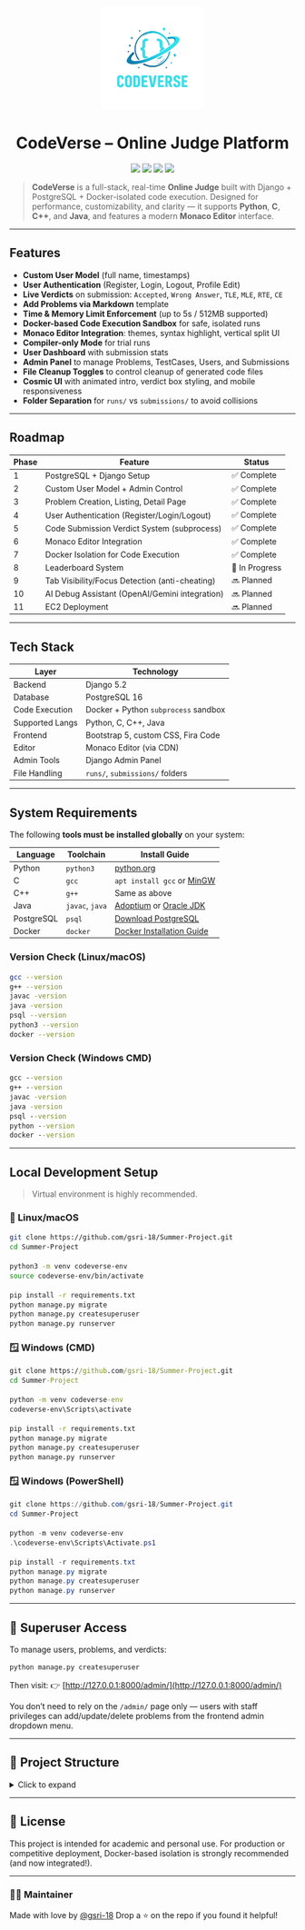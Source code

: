 <p align="center">
  <img src="static/images/codeverse-logo.png" alt="CodeVerse Logo" width="180"/>
</p>

<h1 align="center"> CodeVerse – Online Judge Platform</h1>

<p align="center">
  <img src="https://img.shields.io/badge/Python-3.12-blue.svg"/>
  <img src="https://img.shields.io/badge/Django-5.2-green.svg"/>
  <img src="https://img.shields.io/badge/PostgreSQL-16-blue.svg"/>
  <img src="https://img.shields.io/badge/Status-In_Progress-yellow.svg"/>
</p>

> **CodeVerse** is a full-stack, real-time **Online Judge** built with Django + PostgreSQL + Docker-isolated code execution.
> Designed for performance, customizability, and clarity — it supports **Python**, **C**, **C++**, and **Java**, and features a modern **Monaco Editor** interface.

---

##  Features

*  **Custom User Model** (full name, timestamps)
*  **User Authentication** (Register, Login, Logout, Profile Edit)
*  **Live Verdicts** on submission: `Accepted`, `Wrong Answer`, `TLE`, `MLE`, `RTE`, `CE`
*  **Add Problems via Markdown** template
*  **Time & Memory Limit Enforcement** (up to 5s / 512MB supported)
*  **Docker-based Code Execution Sandbox** for safe, isolated runs
*  **Monaco Editor Integration**: themes, syntax highlight, vertical split UI
*  **Compiler-only Mode** for trial runs
*  **User Dashboard** with submission stats
*  **Admin Panel** to manage Problems, TestCases, Users, and Submissions
*  **File Cleanup Toggles** to control cleanup of generated code files
*  **Cosmic UI** with animated intro, verdict box styling, and mobile responsiveness
*  **Folder Separation** for `runs/` vs `submissions/` to avoid collisions

---

##  Roadmap

| Phase | Feature                                        | Status        |
| ----- | ---------------------------------------------- | ------------- |
| 1     | PostgreSQL + Django Setup                      | ✅ Complete    |
| 2     | Custom User Model + Admin Control              | ✅ Complete    |
| 3     | Problem Creation, Listing, Detail Page         | ✅ Complete    |
| 4     | User Authentication (Register/Login/Logout)    | ✅ Complete    |
| 5     | Code Submission Verdict System (subprocess)    | ✅ Complete    |
| 6     | Monaco Editor Integration                      | ✅ Complete    |
| 7     | Docker Isolation for Code Execution            | ✅ Complete    |
| 8     | Leaderboard System                             | 🔄 In Progress |
| 9     | Tab Visibility/Focus Detection (anti-cheating) | 🔜 Planned     |
| 10    | AI Debug Assistant (OpenAI/Gemini integration) | 🔜 Planned     |
| 11    | EC2 Deployment                                 | 🔜 Planned     |

---

##  Tech Stack

| Layer           | Technology                           |
| --------------- | ------------------------------------ |
| Backend         | Django 5.2                           |
| Database        | PostgreSQL 16                        |
| Code Execution  | Docker + Python `subprocess` sandbox |
| Supported Langs | Python, C, C++, Java                 |
| Frontend        | Bootstrap 5, custom CSS, Fira Code   |
| Editor          | Monaco Editor (via CDN)              |
| Admin Tools     | Django Admin Panel                   |
| File Handling   | `runs/`, `submissions/` folders      |

---

##  System Requirements

The following **tools must be installed globally** on your system:

| Language   | Toolchain       | Install Guide                                                                                         |
| ---------- | --------------- | ----------------------------------------------------------------------------------------------------- |
| Python     | `python3`       | [python.org](https://www.python.org/downloads/)                                                       |
| C          | `gcc`           | `apt install gcc` or [MinGW](https://www.mingw-w64.org/)                                              |
| C++        | `g++`           | Same as above                                                                                         |
| Java       | `javac`, `java` | [Adoptium](https://adoptium.net) or [Oracle JDK](https://www.oracle.com/java/technologies/downloads/) |
| PostgreSQL | `psql`          | [Download PostgreSQL](https://www.postgresql.org/download/)                                           |
| Docker     | `docker`        | [Docker Installation Guide](https://docs.docker.com/get-docker/)                                      |

###  Version Check (Linux/macOS)

```bash
gcc --version
g++ --version
javac -version
java -version
psql --version
python3 --version
docker --version
```

###  Version Check (Windows CMD)

```cmd
gcc --version
g++ --version
javac -version
java -version
psql --version
python --version
docker --version
```

---

##  Local Development Setup

> Virtual environment is highly recommended.

### 🐧 Linux/macOS

```bash
git clone https://github.com/gsri-18/Summer-Project.git
cd Summer-Project

python3 -m venv codeverse-env
source codeverse-env/bin/activate

pip install -r requirements.txt
python manage.py migrate
python manage.py createsuperuser
python manage.py runserver
```

### 🪟 Windows (CMD)

```cmd
git clone https://github.com/gsri-18/Summer-Project.git
cd Summer-Project

python -m venv codeverse-env
codeverse-env\Scripts\activate

pip install -r requirements.txt
python manage.py migrate
python manage.py createsuperuser
python manage.py runserver
```

### 🪟 Windows (PowerShell)

```powershell
git clone https://github.com/gsri-18/Summer-Project.git
cd Summer-Project

python -m venv codeverse-env
.\codeverse-env\Scripts\Activate.ps1

pip install -r requirements.txt
python manage.py migrate
python manage.py createsuperuser
python manage.py runserver
```

---

## 🔑 Superuser Access

To manage users, problems, and verdicts:

```bash
python manage.py createsuperuser
```

Then visit:
👉 [http://127.0.0.1:8000/admin/](http://127.0.0.1:8000/admin/)

You don’t need to rely on the `/admin/` page only — users with staff privileges can add/update/delete problems from the frontend admin dropdown menu.

---

## 📁 Project Structure

<details>
<summary>Click to expand</summary>


```bash
.
├── check_project_health.sh
├── codeverse
│   ├── asgi.py
│   ├── settings.py
│   ├── urls.py
│   └── wsgi.py
├── core
│   └── utils
│       ├── code_executor.py
│       └── code_runner.py
├── docker_runner
│   ├── Dockerfile
│   └── run_code.sh
├── judge
│   ├── admin.py
│   ├── forms.py
│   ├── migrations
│   ├── models.py
│   ├── templates
│   ├── templatetags
│   ├── tests
│   ├── urls.py
│   └── views.py
├── manage.py
├── ojfinal_hld_Srivardhan_Ginjala.pdf
├── problems
│   ├── admin.py
│   ├── migrations
│   ├── models.py
│   ├── templates
│   ├── tests
│   ├── urls.py
│   └── views.py
├── static
│   ├── css
│   ├── downloads
│   ├── images
│   ├── js
│   └── monaco-themes
├── staticfiles
│   ├── admin
│   ├── css
│   ├── img
│   └── js
└── submission_files
    ├── contest_subs
    ├── docker_temp
    ├── runs
    └── submissions
```

</details>

---

## 📄 License

This project is intended for academic and personal use.
For production or competitive deployment, Docker-based isolation is strongly recommended (and now integrated!).

---

### 👨‍🚀 Maintainer

Made with love by [@gsri-18](https://github.com/gsri-18)
Drop a ⭐ on the repo if you found it helpful!

